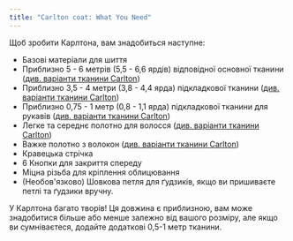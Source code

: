 ```yaml
---
title: "Carlton coat: What You Need"
---
```


Щоб зробити Карлтона, вам знадобиться наступне:

- Базові матеріали для шиття
- Приблизно 5 - 6 метрів (5,5 - 6,6 ярдів) відповідної основної тканини ([див. варіанти тканини Carlton](/docs/patterns/carlton/fabric/))
- Приблизно 3,5 - 4 метри (3,8 - 4,4 ярда) підкладкової тканини ([див. варіанти тканини Carlton](/docs/patterns/carlton/fabric/))
- Приблизно 0,75 - 1 метр (0,8 - 1,1 ярда) підкладкової тканини для рукавів ([див. варіанти тканини Carlton](/docs/patterns/carlton/fabric/))
- Легке та середнє полотно для волосся ([див. варіанти тканини Carlton](/docs/patterns/carlton/fabric/))
- Важке полотно з волокон ([див. варіанти тканини Carlton](/docs/patterns/carlton/fabric/))
- Кравецька стрічка
- 6 Кнопки для закриття спереду
- Міцна різьба для кріплення облицювання
- (Необов'язково) Шовкова петля для ґудзиків, якщо ви пришиваєте петлі та ґудзики вручну.

<Warning>

У Карлтона багато творів! Ця довжина є приблизною, вам може знадобитися більше або менше залежно від вашого розміру, але якщо ви сумніваєтеся, додайте додаткові 0,5-1 метр тканини.

</Warning>
